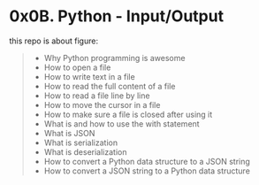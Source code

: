 # 0x0B. Python - Input/Output

this repo is about figure:

>- Why Python programming is awesome
>- How to open a file
>- How to write text in a file
>- How to read the full content of a file
>- How to read a file line by line
>- How to move the cursor in a file
>- How to make sure a file is closed after using it
>- What is and how to use the with statement
>- What is JSON
>- What is serialization
>- What is deserialization
>- How to convert a Python data structure to a JSON string
>- How to convert a JSON string to a Python data structure
